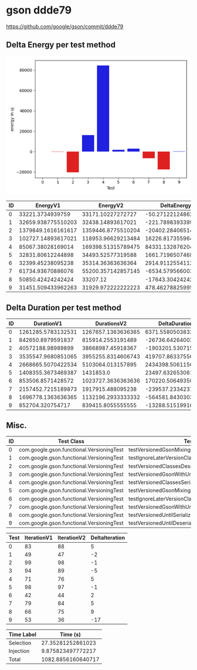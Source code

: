 # gson ddde79


https://github.com/google/gson/commit/ddde79



## Delta Energy per test method

![](./gson_delta_energy_0_v.png)


| ID | EnergyV1 | EnergyV2 | DeltaEnergy | σV1 | σV2 |
| --- | --- | --- | --- | --- | --- |
| 0 | 33221.3734939759 | 33171.10227272727 | -50.271221248629445 | 6624.510498325893 | 8462.028360752325 |
| 1 | 32659.938775510203 | 32438.14893617021 | -221.7898393399919 | 2501.6135234566823 | 2839.274465150616 |
| 2 | 1379849.1616161617 | 1359446.8775510204 | -20402.284065141343 | 308449.7213555842 | 395130.2551556289 |
| 3 | 102727.14893617021 | 118953.96629213484 | 16226.817355964624 | 40040.731341748404 | 37268.79913183682 |
| 4 | 85067.38028169014 | 169398.51315789475 | 84331.1328762046 | 246358.95430930966 | 398287.68953845586 |
| 5 | 32831.80612244898 | 34493.52577319588 | 1661.719650746898 | 7205.185135009264 | 9882.614417949932 |
| 6 | 32399.45238095238 | 35314.36363636364 | 2914.911255411258 | 2983.065219681809 | 8408.204540509307 |
| 7 | 61734.93670886076 | 55200.357142857145 | -6534.5795660036165 | 43434.482532538714 | 40572.926297870705 |
| 8 | 50850.42424242424 | 33207.12 | -17643.304242424238 | 143303.41825767857 | 4496.912407300517 |
| 9 | 31451.509433962263 | 31929.972222222223 | 478.4627882599598 | 2352.356126153228 | 2977.768473632852 |

## Delta Duration per test method


| ID | DurationV1 | DurationsV2 | DeltaDuration |
| --- | --- | --- | --- |
| 0 | 1261285.5783132531 | 1267657.1363636365 | 6371.558050383348 |
| 1 | 842650.8979591837 | 815914.2553191489 | -26736.642640034785 |
| 2 | 40572188.98989899 | 38668987.45918367 | -1903201.5307153165 |
| 3 | 3535547.9680851065 | 3955255.8314606743 | 419707.86337556783 |
| 4 | 2668665.5070422534 | 5103064.013157895 | 2434398.5061156414 |
| 5 | 1408355.3673469387 | 1431853.0 | 23497.6326530613 |
| 6 | 853506.8571428572 | 1023727.3636363636 | 170220.5064935065 |
| 7 | 2157452.7215189873 | 1917915.488095238 | -239537.23342374922 |
| 8 | 1696778.1363636365 | 1132196.2933333332 | -564581.8430303033 |
| 9 | 852704.320754717 | 839415.8055555555 | -13288.515199161484 |

## Misc.

| ID | Test Class | Test Method |
| --- | --- | --- |
| 0 | com.google.gson.functional.VersioningTest | testVersionedGsonMixingSinceAndUntilDeserialization |
| 1 | com.google.gson.functional.VersioningTest | testIgnoreLaterVersionClassSerialization |
| 2 | com.google.gson.functional.VersioningTest | testVersionedClassesDeserialization |
| 3 | com.google.gson.functional.VersioningTest | testVersionedGsonWithUnversionedClassesSerialization |
| 4 | com.google.gson.functional.VersioningTest | testVersionedClassesSerialization |
| 5 | com.google.gson.functional.VersioningTest | testVersionedGsonMixingSinceAndUntilSerialization |
| 6 | com.google.gson.functional.VersioningTest | testIgnoreLaterVersionClassDeserialization |
| 7 | com.google.gson.functional.VersioningTest | testVersionedGsonWithUnversionedClassesDeserialization |
| 8 | com.google.gson.functional.VersioningTest | testVersionedUntilSerialization |
| 9 | com.google.gson.functional.VersioningTest | testVersionedUntilDeserialization |




| Test | IterationV1 | IterationV2 | DeltaIteration |
| --- | --- | --- | --- |
| 0 | 83 | 88 | 5 |
| 1 | 49 | 47 | -2 |
| 2 | 99 | 98 | -1 |
| 3 | 94 | 89 | -5 |
| 4 | 71 | 76 | 5 |
| 5 | 98 | 97 | -1 |
| 6 | 42 | 44 | 2 |
| 7 | 79 | 84 | 5 |
| 8 | 66 | 75 | 9 |
| 9 | 53 | 36 | -17 |



| Time Label | Time (s) |
| --- | --- |
| Selection | 27.35281252861023 |
| Injection | 9.875823497772217 |
| Total | 1082.8856160640717 |


